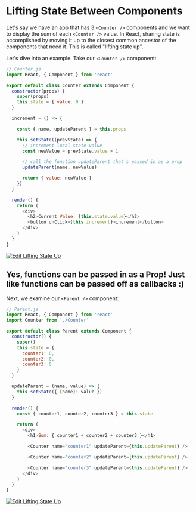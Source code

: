 # Lifting State Between Components

Let's say we have an app that has 3 `<Counter />` components and we want to display the sum of each `<Counter />` value. In React, sharing state is accomplished by moving it up to the closest common ancestor of the components that need it. This is called "lifting state up".

Let's dive into an example. Take our `<Counter />` component:

```js
// Counter.js
import React, { Component } from 'react'

export default class Counter extends Component {
  constructor(props) {
    super(props)
    this.state = { value: 0 }
  }

  increment = () => {

    const { name, updateParent } = this.props

    this.setState((prevState) => {
      // increment local state value
      const newValue = prevState.value + 1 

      // call the function updateParent that's passed in as a prop
      updateParent(name, newValue)

      return { value: newValue }
    })
  }

  render() {
    return (
      <div>
        <h2>Current Value: {this.state.value}</h2>
        <button onClick={this.increment}>increment</button>
      </div>
    )
  }
}
```

[![Edit Lifting State Up](https://codesandbox.io/static/img/play-codesandbox.svg)](https://codesandbox.io/s/72v16omrn6?module=%2FCounter.js)

## Yes, functions can be passed in as a Prop! Just like functions can be passed off as callbacks :)

Next, we examine our `<Parent />` component:

```js
// Parent.js
import React, { Component } from 'react'
import Counter from './Counter'

export default class Parent extends Component {
  constructor() {
    super()
    this.state = {
      counter1: 0,
      counter2: 0,
      counter3: 0
    }
  }

  updateParent = (name, value) => {
    this.setState({ [name]: value })
  } 

  render() {
    const { counter1, counter2, counter3 } = this.state

    return (
      <div>
        <h1>Sum: { counter1 + counter2 + counter3 }</h1>

        <Counter name="counter1" updateParent={this.updateParent} />

        <Counter name="counter2" updateParent={this.updateParent} />

        <Counter name="counter3" updateParent={this.updateParent} />
      </div>
    )
  }
}
```

[![Edit Lifting State Up](https://codesandbox.io/static/img/play-codesandbox.svg)](https://codesandbox.io/s/72v16omrn6?module=%2FParent.js)